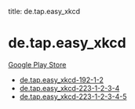 title: de.tap.easy_xkcd
# de.tap.easy_xkcd


[Google Play Store](https://play.google.com/store/apps/details?id=de.tap.easy_xkcd)


* [de.tap.easy_xkcd-192-1-2](./de.tap.easy_xkcd-192-1-2/)
* [de.tap.easy_xkcd-223-1-2-3-4](./de.tap.easy_xkcd-223-1-2-3-4/)
* [de.tap.easy_xkcd-223-1-2-3-4-5](./de.tap.easy_xkcd-223-1-2-3-4-5/)